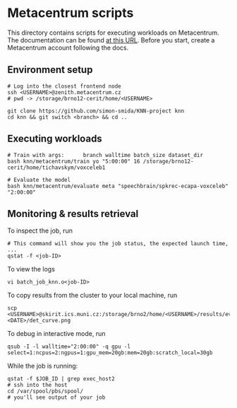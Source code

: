 # Metacentrum scripts

This directory contains scripts for executing workloads on Metacentrum. The documentation can be found
[at this URL](https://docs.metacentrum.cz/). Before you start, create a Metacentrum account following the docs.

## Environment setup

```shell
# Log into the closest frontend node
ssh <USERNAME>@zenith.metacentrum.cz  
# pwd -> /storage/brno12-cerit/home/<USERNAME>

git clone https://github.com/simon-smida/KNN-project knn
cd knn && git switch <branch> && cd ..
```

## Executing workloads

```
# Train with args:      branch walltime batch_size dataset_dir
bash knn/metacentrum/train yo "5:00:00" 16 /storage/brno12-cerit/home/tichavskym/voxceleb1

# Evaluate the model
bash knn/metacentrum/evaluate meta "speechbrain/spkrec-ecapa-voxceleb" "2:00:00"
```

## Monitoring & results retrieval

To inspect the job, run

```shell
# This command will show you the job status, the expected launch time, ...
qstat -f <job-ID>
```

To view the logs

```shell
vi batch_job_knn.o<job-ID>
```

To copy results from the cluster to your local machine, run

```shell
scp <USERNAME>@skirit.ics.muni.cz:/storage/brno2/home/<USERNAME>/results/evaluate-<DATE>/det_curve.png
```

To debug in interactive mode, run

```shell
qsub -I -l walltime="2:00:00" -q gpu -l select=1:ncpus=2:ngpus=1:gpu_mem=20gb:mem=20gb:scratch_local=30gb
```

While the job is running:

```shell
qstat -f $JOB_ID | grep exec_host2
# ssh into the host
cd /var/spool/pbs/spool/
# you'll see output of your job
```